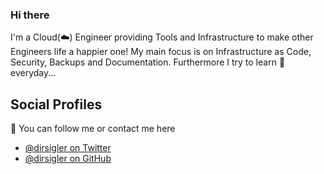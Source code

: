 ### Hi there

I'm a Cloud(:cloud:) Engineer providing Tools and Infrastructure to make other Engineers life a happier one!
My main focus is on Infrastructure as Code, Security, Backups and Documentation.
Furthermore I try to learn :seedling: everyday...

## Social Profiles

:wave: You can follow me or contact me here

- [@dirsigler on Twitter](https://twitter.com/dirsigler)
- [@dirsigler on GitHub](https://github.com/dirsigler)
